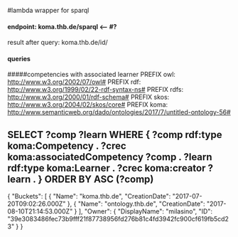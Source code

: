 #lambda wrapper for sparql
#### endpoint: koma.thb.de/sparql <-- #?
result after query: koma.thb.de/id/

#### queries
#####competencies with associated learner
PREFIX owl: <http://www.w3.org/2002/07/owl#>
PREFIX rdf: <http://www.w3.org/1999/02/22-rdf-syntax-ns#>
PREFIX rdfs: <http://www.w3.org/2000/01/rdf-schema#>
PREFIX skos: <http://www.w3.org/2004/02/skos/core#>
PREFIX koma: <http://www.semanticweb.org/dado/ontologies/2017/7/untitled-ontology-56#>


SELECT ?comp ?learn
  	WHERE {
		?comp rdf:type koma:Competency  .
		?crec koma:associatedCompetency ?comp .
		?learn rdf:type koma:Learner .
		?crec koma:creator ?learn .
}
ORDER BY ASC (?comp) 
-------------

{
    "Buckets": [
        {
            "Name": "koma.thb.de",
            "CreationDate": "2017-07-20T09:02:26.000Z"
        },
        {
            "Name": "ontology.thb.de",
            "CreationDate": "2017-08-10T21:14:53.000Z"
        }
    ],
    "Owner": {
        "DisplayName": "milasino",
        "ID": "39e3083486fec73b9fff21f87738956fd276b81c4fd3942fc900cf619fb5cd23"
    }
}

